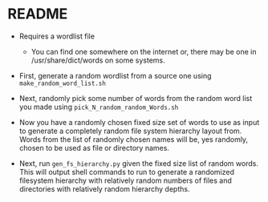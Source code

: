 README
======

- Requires a wordlist file
  
  - You can find one somewhere on the internet or, there may be one in
    /usr/share/dict/words on some systems.

- First, generate a random wordlist from a source one using `make_random_word_list.sh`

- Next, randomly pick some number of words from the random word list you made using
  `pick_N_random_random_Words.sh`

- Now you have a randomly chosen fixed size set of words to use as input to generate
  a completely random file system hierarchy layout from. Words from the list of
  randomly chosen names will be, yes randomly, chosen to be used as file or directory
  names.

- Next, run `gen_fs_hierarchy.py` given the fixed size list of random words. This will
  output shell commands to run to generate a randomized filesystem hierarchy with
  relatively random numbers of files and directories with relatively random hierarchy
  depths.
